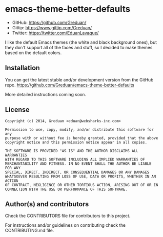 # emacs-theme-better-defaults

- GitHub: https://github.com/Greduan/
- Gittip: https://www.gittip.com/Greduan/
- Twitter: https://twitter.com/EduanLavaque/

I like the default Emacs themes (the white and black background ones), but they
don't support all of the faces and stuff, so I decided to make themes based on
the default colors.

## Installation

You can get the latest stable and/or development version from the GitHub
repo. <https://github.com/Greduan/emacs-theme-better-defaults>

More detailed instructions coming soon.

## License

    Copyright (c) 2014, Greduan <eduan@websharks-inc.com>

    Permission to use, copy, modify, and/or distribute this software for any
    purpose with or without fee is hereby granted, provided that the above
    copyright notice and this permission notice appear in all copies.

    THE SOFTWARE IS PROVIDED "AS IS" AND THE AUTHOR DISCLAIMS ALL WARRANTIES
    WITH REGARD TO THIS SOFTWARE INCLUDING ALL IMPLIED WARRANTIES OF
    MERCHANTABILITY AND FITNESS. IN NO EVENT SHALL THE AUTHOR BE LIABLE FOR ANY
    SPECIAL, DIRECT, INDIRECT, OR CONSEQUENTIAL DAMAGES OR ANY DAMAGES
    WHATSOEVER RESULTING FROM LOSS OF USE, DATA OR PROFITS, WHETHER IN AN ACTION
    OF CONTRACT, NEGLIGENCE OR OTHER TORTIOUS ACTION, ARISING OUT OF OR IN
    CONNECTION WITH THE USE OR PERFORMANCE OF THIS SOFTWARE.

## Author(s) and contributors

Check the CONTRIBUTORS file for contributors to this project.

For instructions and/or guidelines on contributing check the CONTRIBUTING.md
file.
